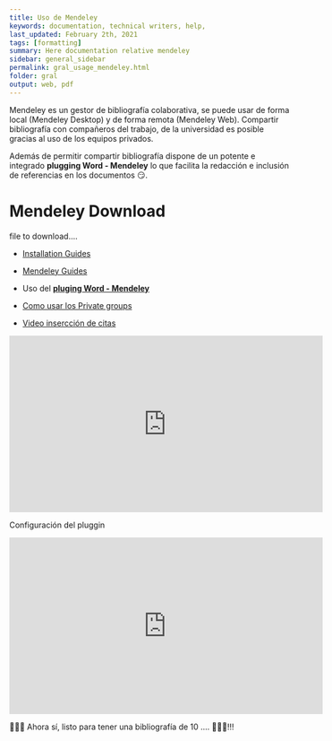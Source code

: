 ```yaml
---
title: Uso de Mendeley
keywords: documentation, technical writers, help, 
last_updated: February 2th, 2021
tags: [formatting]
summary: Here documentation relative mendeley
sidebar: general_sidebar
permalink: gral_usage_mendeley.html
folder: gral
output: web, pdf
---
```


Mendeley es un gestor de bibliografía colaborativa, se puede usar de forma local (Mendeley Desktop) y de forma remota (Mendeley Web). Compartir bibliografía con compañeros del trabajo, de la universidad es posible gracias al uso de los equipos privados.

Además de permitir compartir bibliografía dispone de un potente e integrado **plugging Word - Mendeley** lo que facilita la redacción e inclusión de referencias en los documentos 😏.

# Mendeley Download

<div class="alert alert-success" role="alert"><i class="fa fa-download fa-lg"></i> file to download....</div>

- [Installation Guides](https://www.mendeley.com/guides/download-mendeley-desktop/windows/instructions)

- [Mendeley Guides](https://www.mendeley.com/guides)

- Uso del [**pluging Word - Mendeley**](https://www.mendeley.com/guides/using-citation-editor)

- [Como usar los Private groups](https://www.mendeley.com/guides/private-groups)

- [Video insercción de citas](https://youtu.be/BqSzMUmBqBI)

<iframe width="560" height="315" src="https://www.youtube.com/embed/BqSzMUmBqBI" frameborder="0" allow="accelerometer; autoplay; clipboard-write; encrypted-media; gyroscope; picture-in-picture" allowfullscreen></iframe>

Configuración del pluggin 
<iframe width="560" height="315" src="https://www.youtube.com/embed/GEMhNTNi2Gk" frameborder="0" allow="accelerometer; autoplay; clipboard-write; encrypted-media; gyroscope; picture-in-picture" allowfullscreen></iframe>

🚴🚴🚴 Ahora sí, listo para tener una bibliografía de 10 .... 	💪💪💪!!!